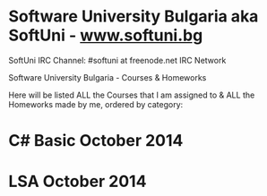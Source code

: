 Software University Bulgaria aka SoftUni - www.softuni.bg
=======

SoftUni IRC Channel: #softuni at freenode.net IRC Network

Software University Bulgaria - Courses & Homeworks

Here will be listed ALL the Courses that I am assigned to & ALL the Homeworks made by me, ordered by category:

C# Basic October 2014
=======

LSA October 2014
=======
